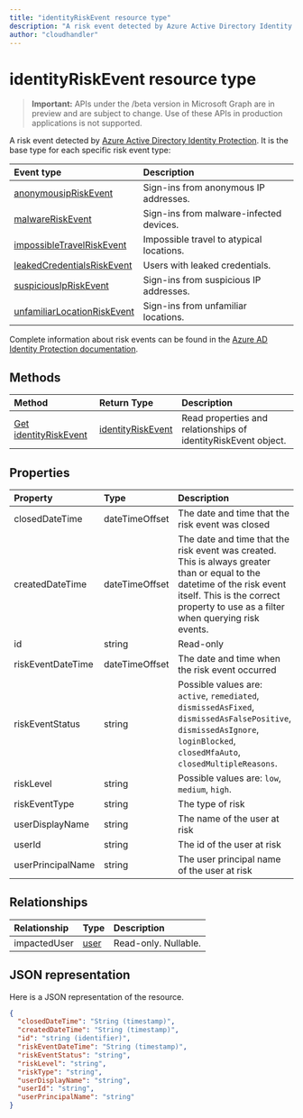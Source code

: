 ```yaml
---
title: "identityRiskEvent resource type"
description: "A risk event detected by Azure Active Directory Identity Protection. It is the base type for each specific risk event type:"
author: "cloudhandler"
---
```


# identityRiskEvent resource type

> **Important:** APIs under the /beta version in Microsoft Graph are in preview and are subject to change. Use of these APIs in production applications is not supported.

A risk event detected by [Azure Active Directory Identity Protection](https://azure.microsoft.com/en-us/documentation/articles/active-directory-identityprotection/). It is the base type for each specific risk event type:

| Event type		 | Description|
|:---------------|:-----------|
|[anonymousipRiskEvent](anonymousipriskevent.md) | Sign-ins from anonymous IP addresses. |
|[malwareRiskEvent](malwareriskevent.md) | Sign-ins from malware-infected devices. |
|[impossibleTravelRiskEvent](impossibletravelriskevent.md) | Impossible travel to atypical locations. |
|[leakedCredentialsRiskEvent](leakedcredentialsriskevent.md) | Users with leaked credentials. |
|[suspiciousIpRiskEvent](suspiciousipriskevent.md) | Sign-ins from suspicious IP addresses. |
|[unfamiliarLocationRiskEvent](unfamiliarlocationriskevent.md) | Sign-ins from unfamiliar locations. |

Complete information about risk events can be found in the [Azure AD Identity Protection documentation](https://docs.microsoft.com/en-us/azure/active-directory/active-directory-reporting-risk-events).

## Methods

| Method		   | Return Type	|Description|
|:---------------|:--------|:----------|
|[Get identityRiskEvent](../api/identityriskevent-get.md) | [identityRiskEvent](identityriskevent.md) |Read properties and relationships of identityRiskEvent object.|

## Properties
| Property	   | Type	|Description|
|:---------------|:--------|:----------|
|closedDateTime|dateTimeOffset| The date and time that the risk event was closed|
|createdDateTime|dateTimeOffset| The date and time that the risk event was created. This is always greater than or equal to the datetime of the risk event itself. This is the correct property to use as a filter when querying risk events.|
|id|string| Read-only|
|riskEventDateTime|dateTimeOffset| The date and time when the risk event occurred|
|riskEventStatus|string| Possible values are: `active`, `remediated`, `dismissedAsFixed`, `dismissedAsFalsePositive`, `dismissedAsIgnore`, `loginBlocked`, `closedMfaAuto`, `closedMultipleReasons`.|
|riskLevel|string| Possible values are: `low`, `medium`, `high`.|
|riskEventType|string| The type of risk|
|userDisplayName|string| The name of the user at risk|
|userId|string| The id of the user at risk|
|userPrincipalName|string| The user principal name of the user at risk|

## Relationships
| Relationship | Type	|Description|
|:---------------|:--------|:----------|
|impactedUser|[user](user.md)| Read-only. Nullable.|

## JSON representation

Here is a JSON representation of the resource. 

<!-- {
  "blockType": "resource",
  "optionalProperties": [

  ],
  "@odata.type": "microsoft.graph.identityRiskEvent"
}-->

```json
{
  "closedDateTime": "String (timestamp)",
  "createdDateTime": "String (timestamp)",
  "id": "string (identifier)",
  "riskEventDateTime": "String (timestamp)",
  "riskEventStatus": "string",
  "riskLevel": "string",
  "riskType": "string",
  "userDisplayName": "string",
  "userId": "string",
  "userPrincipalName": "string"
}

```

<!-- uuid: 8fcb5dbc-d5aa-4681-8e31-b001d5168d79
2015-10-25 14:57:30 UTC -->
<!-- {
  "type": "#page.annotation",
  "description": "identityRiskEvent resource",
  "keywords": "",
  "section": "documentation",
  "tocPath": ""
}-->